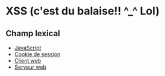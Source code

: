 # XSS (c'est du balaise!! ^_^ Lol)

## Champ lexical

* [JavaScript]()
* [Cookie de session]()
* [Client web]()
* [Serveur web]()

